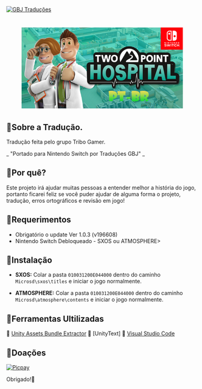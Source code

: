 [![GBJ Traduções](https://img.shields.io/badge/‹Traduções%20GBJ›-c14438?style=flat&logo=Nintendo%20Switch&logoColor=white)](https://github.com/JUNIORGBJ)
<h1 align="center"><figure>
  <img src="Two.Point.Hospital.png">
</figure></h1>


## :small_blue_diamond:Sobre a Tradução.

Tradução feita pelo grupo Tribo Gamer.

_ "Portado para Nintendo Switch por Traduções GBJ" _

## :small_blue_diamond:Por quê?

Este projeto irá ajudar muitas pessoas a entender melhor a história do jogo, portanto ficarei feliz se você puder ajudar de alguma forma o projeto, tradução, erros ortográficos e revisão em jogo!

## :small_blue_diamond:Requerimentos

- Obrigatório o update Ver 1.0.3 (v196608)
- Nintendo Switch Debloqueado - SXOS ou ATMOSPHERE>

## :small_blue_diamond:Instalação

- **SXOS:** Colar a pasta ```010031200E044000``` dentro do caminho ```Microsd\sxos\titles``` e iniciar o jogo normalmente.

- **ATMOSPHERE:** Colar a pasta ```010031200E044000``` dentro do caminho ```Microsd\atmosphere\contents``` e iniciar o jogo normalmente.

## :small_blue_diamond:Ferramentas Ultilizadas

:link: [Unity Assets Bundle Extractor](https://github.com/DerPopo/UABE)
:link: [UnityText]
:link: [Visual Studio Code](https://code.visualstudio.com)

## :small_blue_diamond:Doações

[![Picpay](https://i.ibb.co/cYcsCnZ/hhhh.png)](https://picpay.me/gilsongbj)

Obrigado!:wave:

